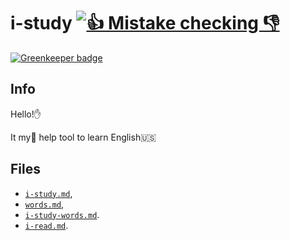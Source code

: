 # i-study [![👍 Mistake checking 👎](https://img.shields.io/travis/retyui/i-study.svg?label=👍_Mistake_checking_👎)](https://travis-ci.org/retyui/i-study)

[![Greenkeeper badge](https://badges.greenkeeper.io/retyui/i-study.svg)](https://greenkeeper.io/)

## Info
Hello!✋

It my👶 help tool to learn English:us:

## Files
+ [`i-study.md`](https://github.com/retyui/i-study/blob/master/i-study.md),
+ [`words.md`](https://github.com/retyui/i-study/blob/master/words.md),
+ [`i-study-words.md`](https://github.com/retyui/i-study/blob/master/i-study-words.md).
+ [`i-read.md`](https://github.com/retyui/i-study/blob/master/i-read.md).
